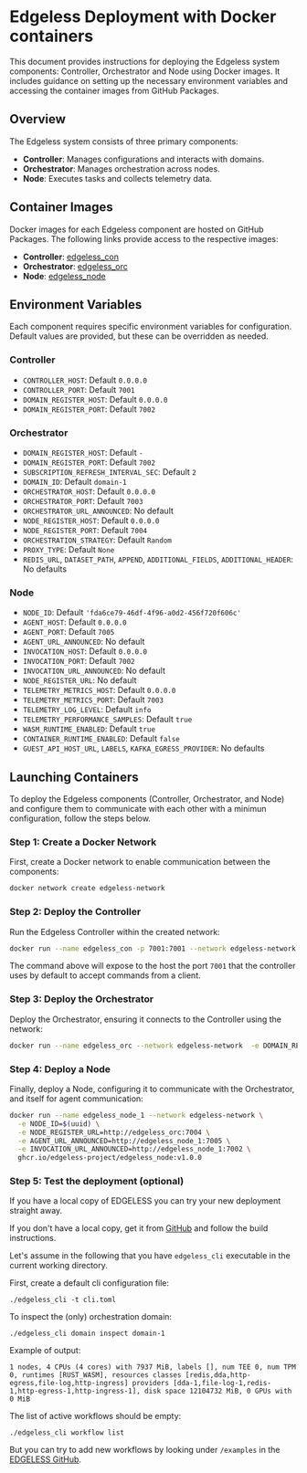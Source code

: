 # Edgeless Deployment with Docker containers

This document provides instructions for deploying the Edgeless system components: Controller, Orchestrator and Node using Docker images. It includes guidance on setting up the necessary environment variables and accessing the container images from GitHub Packages.


## Overview

The Edgeless system consists of three primary components:

- **Controller**: Manages configurations and interacts with domains.
- **Orchestrator**: Manages orchestration across nodes.
- **Node**: Executes tasks and collects telemetry data.

## Container Images

Docker images for each Edgeless component are hosted on GitHub Packages. The following links provide access to the respective images:

- **Controller**: [edgeless_con](https://github.com/edgeless-project/edgeless/pkgs/container/edgeless_con)
- **Orchestrator**: [edgeless_orc](https://github.com/edgeless-project/edgeless/pkgs/container/edgeless_orc)
- **Node**: [edgeless_node](https://github.com/edgeless-project/edgeless/pkgs/container/edgeless_node)

## Environment Variables

Each component requires specific environment variables for configuration. Default values are provided, but these can be overridden as needed.

### Controller

- `CONTROLLER_HOST`: Default `0.0.0.0`
- `CONTROLLER_PORT`: Default `7001`
- `DOMAIN_REGISTER_HOST`: Default `0.0.0.0`
- `DOMAIN_REGISTER_PORT`: Default `7002`

### Orchestrator

- `DOMAIN_REGISTER_HOST`: Default `-`
- `DOMAIN_REGISTER_PORT`: Default `7002`
- `SUBSCRIPTION_REFRESH_INTERVAL_SEC`: Default `2`
- `DOMAIN_ID`: Default `domain-1`
- `ORCHESTRATOR_HOST`: Default `0.0.0.0`
- `ORCHESTRATOR_PORT`: Default `7003`
- `ORCHESTRATOR_URL_ANNOUNCED`: No default
- `NODE_REGISTER_HOST`: Default `0.0.0.0`
- `NODE_REGISTER_PORT`: Default `7004`
- `ORCHESTRATION_STRATEGY`: Default `Random`
- `PROXY_TYPE`: Default `None`
- `REDIS_URL`, `DATASET_PATH`, `APPEND`, `ADDITIONAL_FIELDS`, `ADDITIONAL_HEADER`: No defaults

### Node

- `NODE_ID`: Default `'fda6ce79-46df-4f96-a0d2-456f720f606c'`
- `AGENT_HOST`: Default `0.0.0.0`
- `AGENT_PORT`: Default `7005`
- `AGENT_URL_ANNOUNCED`: No default
- `INVOCATION_HOST`: Default `0.0.0.0`
- `INVOCATION_PORT`: Default `7002`
- `INVOCATION_URL_ANNOUNCED`: No default
- `NODE_REGISTER_URL`: No default
- `TELEMETRY_METRICS_HOST`: Default `0.0.0.0`
- `TELEMETRY_METRICS_PORT`: Default `7003`
- `TELEMETRY_LOG_LEVEL`: Default `info`
- `TELEMETRY_PERFORMANCE_SAMPLES`: Default `true`
- `WASM_RUNTIME_ENABLED`: Default `true`
- `CONTAINER_RUNTIME_ENABLED`: Default `false`
- `GUEST_API_HOST_URL`, `LABELS`, `KAFKA_EGRESS_PROVIDER`: No defaults

## Launching Containers

To deploy the Edgeless components (Controller, Orchestrator, and Node) and configure them to communicate with each other with a minimun configuration, follow the steps below. 

### Step 1: Create a Docker Network

First, create a Docker network to enable communication between the components:

```bash
docker network create edgeless-network
```

### Step 2: Deploy the Controller

Run the Edgeless Controller within the created network:

```bash
docker run --name edgeless_con -p 7001:7001 --network edgeless-network ghcr.io/edgeless-project/edgeless_con:v1.0.0
```

The command above will expose to the host the port `7001` that the controller
uses by default to accept commands from a client.

### Step 3: Deploy the Orchestrator

Deploy the Orchestrator, ensuring it connects to the Controller using the network:

```bash
docker run --name edgeless_orc --network edgeless-network  -e DOMAIN_REGISTER_HOST=edgeless_con -e ORCHESTRATOR_URL_ANNOUNCED=http://edgeless_orc:7003 ghcr.io/edgeless-project/edgeless_orc:v1.0.0
```

### Step 4: Deploy a Node

Finally, deploy a Node, configuring it to communicate with the Orchestrator, and itself for agent communication:

```bash
docker run --name edgeless_node_1 --network edgeless-network \
  -e NODE_ID=$(uuid) \
  -e NODE_REGISTER_URL=http://edgeless_orc:7004 \
  -e AGENT_URL_ANNOUNCED=http://edgeless_node_1:7005 \
  -e INVOCATION_URL_ANNOUNCED=http://edgeless_node_1:7002 \
  ghcr.io/edgeless-project/edgeless_node:v1.0.0
```

### Step 5: Test the deployment (optional)

If you have a local copy of EDGELESS you can try your new deployment straight
away.

If you don't have a local copy, get it from
[GitHub](https://github.com/edgeless-project/edgeless/) and follow the
build instructions.

Let's assume in the following that you have `edgeless_cli` executable in the
current working directory.

First, create a default cli configuration file:

```shell
./edgeless_cli -t cli.toml
```

To inspect the (only) orchestration domain:

```shell
./edgeless_cli domain inspect domain-1
```

Example of output:

```
1 nodes, 4 CPUs (4 cores) with 7937 MiB, labels [], num TEE 0, num TPM 0, runtimes [RUST_WASM], resources classes [redis,dda,http-egress,file-log,http-ingress] providers [dda-1,file-log-1,redis-1,http-egress-1,http-ingress-1], disk space 12104732 MiB, 0 GPUs with 0 MiB
```

The list of active workflows should be empty:

```shell
./edgeless_cli workflow list
```

But you can try to add new workflows by looking under `/examples` in the
[EDGELESS GitHub](https://github.com/edgeless-project/edgeless/tree/main/examples).